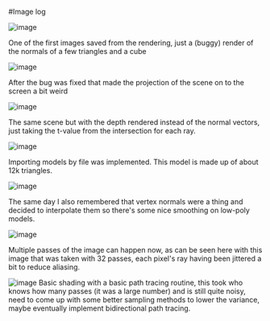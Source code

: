 #Image log

![image](https://bitbucket.org/williamg/carrizo-pathtracer/raw/1c830807d3eeac214bd6b3ab1c6fed77d64ddb74/image%20log/2013-04-15-01.png)

One of the first images saved from the rendering, just a (buggy) render of the normals of a few triangles and a cube

![image](https://bitbucket.org/williamg/carrizo-pathtracer/raw/1c830807d3eeac214bd6b3ab1c6fed77d64ddb74/image%20log/2013-04-15-02.png)

After the bug was fixed that made the projection of the scene on to the screen a bit weird

![image](https://bitbucket.org/williamg/carrizo-pathtracer/raw/f4fd05dae009b3a9cbd2972d35bf54a8ccebc607/image%20log/2013-04-15-03.png)

The same scene but with the depth rendered instead of the normal vectors, just taking the t-value from the intersection for each ray.

![image](https://bitbucket.org/williamg/carrizo-pathtracer/raw/fe551aeb723d491d333e429c071eb08874360e37/image%20log/2013-04-17-01.png)

Importing models by file was implemented. This model is made up of about 12k triangles.

![image](https://bitbucket.org/williamg/carrizo-pathtracer/raw/b98d310205fbe6b77795c59e364c90ba8c5db4f0/image%20log/2013-04-17-02.png)

The same day I also remembered that vertex normals were a thing and decided to interpolate them so there's some nice smoothing on low-poly models.

![image](https://bitbucket.org/williamg/carrizo-pathtracer/raw/f253ec0da910c4bedf083f4f6cb2d14508e02465/image%20log/2013-04-19-01.png)

Multiple passes of the image can happen now, as can be seen here with this image that was taken with 32 passes, each pixel's ray having been jittered a bit to reduce aliasing.

![image](https://bitbucket.org/williamg/carrizo-pathtracer/raw/master/image%20log/2013-05-01-01.png)
 Basic shading with a basic path tracing routine, this took who knows how many passes (it was a large number) and is still quite noisy, need to come up with some better sampling methods to lower the variance, maybe eventually implement bidirectional path tracing.